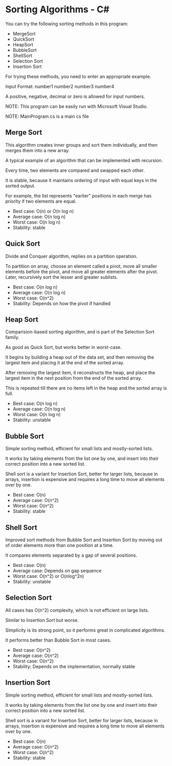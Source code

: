 # Sorting Algorithms - C# 
You can try the following sorting methods in this program: 
- MergeSort
- QuickSort
- HeapSort
- BubbleSort
- ShellSort
- Selection Sort
- Insertion Sort

For trying these methods, you need to enter an appropriate example.

Input Format: number1 number2 number3 number4

A positive, negative, decimal or zero is allowed for input numbers.


NOTE: This program can be easily run with Microsoft Visual Studio. 

NOTE: MainProgram.cs is a main cs file

## Merge Sort
This algorithm creates inner groups and sort them individually, and then merges them into a new array.

A typical example of an algorithm that can be implemented with recursion.

Every time, two elements are compared and swapped each other.

It is stable, because it maintains ordering of input with equal keys in the sorted output.

For example, the list represents "earlier" positions in each merge has priority if two elements are equal.

* Best case: O(n) or O(n log n)
* Average case: O(n log n)
* Worst case: O(n log n)
* Stability: stable


## Quick Sort
Divide and Conquer algorithm, replies on a partition operation.

To partition on array, choose an element called a pivot, move all smaller elements before the pivot,
and move all greater elements after the pivot. Later, recursively sort the lesser and greater sublists.

* Best case: O(n log n)
* Average case: O(n log n)
* Worst case: O(n^2)
* Stability: Depends on how the pivot if handled


## Heap Sort
Comparision-based sorting algorithm, and is part of the Selection Sort family.

As good as Quick Sort, but works better in worst-case.

It begins by building a heap out of the data set, and then removing the largest item and placing it at the end of the sorted array.

After removing the largest item, it reconstructs the heap, and place the largest item in the next position from the end of the sorted array.

This is repeated till there are no items left in the heap and the sorted array is full.

* Best case: O(n log n)
* Average case: O(n log n)
* Worst case: O(n log n)
* Stability: unstable


## Bubble Sort
Simple sorting method, efficient for small lists and mostly-sorted lists.

It works by taking elements from the list one by one, and insert into their correct position into a new sorted list.

Shell sort is a variant for Insertion Sort, better for larger lists, because in arrays, insertion is expensive and requires a long time to move all elements over by one.

* Best case: O(n)
* Average case: O(n^2)
* Worst case: O(n^2)
* Stability: stable


## Shell Sort
Improved sort methods from Bubble Sort and Insertion Sort by moving out of order elements more than one position at a time.

It compares elements separated by a gap of several positions.

* Best case: O(n)
* Average case: Depends on gap sequence
* Worst case: O(n^2) or O(nlog^2n)
* Stability: unstable


## Selection Sort
All cases has O(n^2) complexity, which is not efficient on large lists.

Similar to Insertion Sort but worse.

Simplicity is its strong point, so it performs great in complicated algorithms.

It performs better than Bubble Sort in most cases.
		 
* Best case: O(n^2)
* Average case: O(n^2)
* Worst case: O(n^2)
* Stability: Depends on the implementation, normally stable


## Insertion Sort
Simple sorting method, efficient for small lists and mostly-sorted lists.

It works by taking elements from the list one by one and insert into their correct position into a new sorted list.

Shell sort is a variant for Insertion Sort, better for larger lists, because in arrays, insertion is expensive and requires a long time to move all elements over by one.
		 
* Best case: O(n)
* Average case: O(n^2)
* Worst case: O(n^2)
* Stability: stable	 

